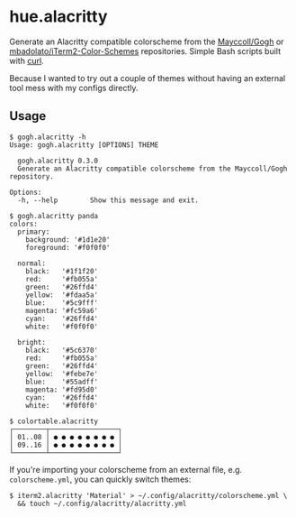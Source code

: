 # hue.alacritty

Generate an Alacritty compatible colorscheme from the
[Mayccoll/Gogh](https://github.com/Mayccoll/Gogh)
or [mbadolato/iTerm2-Color-Schemes](https://github.com/mbadolato/iTerm2-Color-Schemes)
repositories.
Simple Bash scripts built with [curl](https://curl.haxx.se/).

Because I wanted to try out a couple of themes without having an
external tool mess with my configs directly.

## Usage

```console
$ gogh.alacritty -h
Usage: gogh.alacritty [OPTIONS] THEME

  gogh.alacritty 0.3.0
  Generate an Alacritty compatible colorscheme from the Mayccoll/Gogh repository.

Options:
  -h, --help        Show this message and exit.

$ gogh.alacritty panda
colors:
  primary:
    background: '#1d1e20'
    foreground: '#f0f0f0'

  normal:
    black:   '#1f1f20'
    red:     '#fb055a'
    green:   '#26ffd4'
    yellow:  '#fdaa5a'
    blue:    '#5c9fff'
    magenta: '#fc59a6'
    cyan:    '#26ffd4'
    white:   '#f0f0f0'

  bright:
    black:   '#5c6370'
    red:     '#fb055a'
    green:   '#26ffd4'
    yellow:  '#febe7e'
    blue:    '#55adff'
    magenta: '#fd95d0'
    cyan:    '#26ffd4'
    white:   '#f0f0f0'

$ colortable.alacritty
┌────────┬─────────────────┐
│ 01..08 │ ● ● ● ● ● ● ● ● │
│ 09..16 │ ● ● ● ● ● ● ● ● │
└────────┴─────────────────┘
```

If you're importing your colorscheme from an external file, e.g. `colorscheme.yml`,
you can quickly switch themes:

```console
$ iterm2.alacritty 'Material' > ~/.config/alacritty/colorscheme.yml \
  && touch ~/.config/alacritty/alacritty.yml
```
